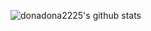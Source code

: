 ![donadona2225's github stats](https://github-readme-stats.vercel.app/api?username=donadona2225&theme=default&show_icons=true&count_private=true&include_all_commits=true)
